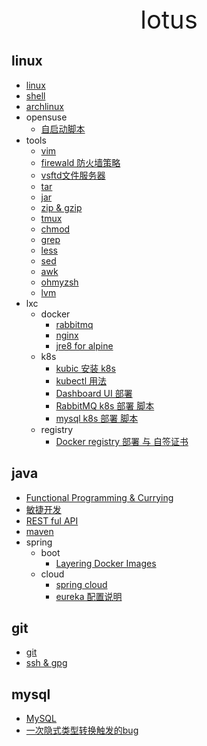 <div style="text-align: center;font-size: 40px;">lotus</div>

## linux

- [linux](linux/linux.md)
- [shell](linux/shell.md)
- [archlinux](linux/arch/index.md)
- opensuse
    - [自启动脚本](linux/suse/init.md)
- tools
    - [vim](linux/tools/vim.md)
    - [firewald 防火墙策略](linux/tools/firewall-cmd.md)
    - [vsftd文件服务器](linux/tools/vsftpd.md)
    - [tar](linux/tools/tar.md)
    - [jar](linux/tools/jar.md)
    - [zip & gzip](linux/tools/zip.md)
    - [tmux](linux/tools/tmux.md)
    - [chmod](linux/tools/chmod.md)
    - [grep](linux/tools/grep.md)
    - [less](linux/tools/less.md)
    - [sed](linux/tools/sed.md)
    - [awk](linux/tools/awk.md)
    - [ohmyzsh](linux/tools/ohmyzsh.md)
    - [lvm](linux/tools/lvm.md)
- lxc
    - docker
        - [rabbitmq](linux/lxc/docker/rabbitmq.md) 
        - [nginx](linux/lxc/docker/nginx.md) 
        - [jre8 for alpine](linux/lxc/jre8/jre84alpine.md) 
    - k8s
        - [kubic 安装 k8s](linux/lxc/k8s/kubic.md)
        - [kubectl 用法](linux/lxc/k8s/kubectl.md)
        - [Dashboard UI 部署](linux/lxc/k8s/dashbord-ui.md)
        - [RabbitMQ k8s 部署 脚本](linux/lxc/k8s/rabbitmq.md)
        - [mysql k8s 部署 脚本](linux/lxc/k8s/mysql.yaml)
    - registry
        - [Docker registry 部署 与 自签证书](linux/lxc/registry/registry.md)

## java

- [Functional Programming & Currying](java/functional.md)
- [敏捷开发](java/TDD.md)
- [REST ful API](java/RESTfulAPI.md)
- [maven](java/mvn.md)
- spring
    - boot
        - [Layering Docker Images](java/spring/boot/layer.md)
    - cloud
        - [spring cloud](java/spring/cloud/springcloud.md)
        - [eureka 配置说明](java/spring/cloud/eureka.md)

## git

- [git](git/git.md)
- [ssh & gpg](git/ssh_gpg.md)

## mysql

- [MySQL](mysql/database.md)
- [一次隐式类型转换触发的bug](mysql/type-conversion.md)